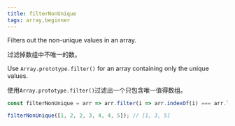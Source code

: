 ```yaml
---
title: filterNonUnique
tags: array,beginner
---
```


Filters out the non-unique values in an array.

过滤掉数组中不唯一的数。

Use `Array.prototype.filter()` for an array containing only the unique values.

使用`Array.prototype.filter()`过滤出一个只包含唯一值得数组。

```js
const filterNonUnique = arr => arr.filter(i => arr.indexOf(i) === arr.lastIndexOf(i));
```

```js
filterNonUnique([1, 2, 2, 3, 4, 4, 5]); // [1, 3, 5]
```